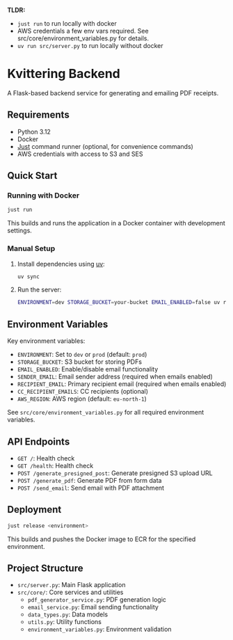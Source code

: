 **TLDR:**
- `just run` to run locally with docker
- AWS credentials a few env vars required. See src/core/environment_variables.py for details.
- `uv run src/server.py` to run locally without docker

# Kvittering Backend

A Flask-based backend service for generating and emailing PDF receipts.

## Requirements

- Python 3.12
- Docker
- [Just](https://github.com/casey/just) command runner (optional, for convenience commands)
- AWS credentials with access to S3 and SES

## Quick Start

### Running with Docker

```bash
just run
```

This builds and runs the application in a Docker container with development settings.

### Manual Setup

1. Install dependencies using [uv](https://github.com/astral-sh/uv):
   ```bash
   uv sync
   ```

2. Run the server:
   ```bash
   ENVIRONMENT=dev STORAGE_BUCKET=your-bucket EMAIL_ENABLED=false uv run src/server.py
   ```

## Environment Variables

Key environment variables:
- `ENVIRONMENT`: Set to `dev` or `prod` (default: `prod`)
- `STORAGE_BUCKET`: S3 bucket for storing PDFs
- `EMAIL_ENABLED`: Enable/disable email functionality
- `SENDER_EMAIL`: Email sender address (required when emails enabled)
- `RECIPIENT_EMAIL`: Primary recipient email (required when emails enabled)
- `CC_RECIPIENT_EMAILS`: CC recipients (optional)
- `AWS_REGION`: AWS region (default: `eu-north-1`)

See `src/core/environment_variables.py` for all required environment variables.

## API Endpoints

- `GET /`: Health check
- `GET /health`: Health check
- `POST /generate_presigned_post`: Generate presigned S3 upload URL
- `POST /generate_pdf`: Generate PDF from form data
- `POST /send_email`: Send email with PDF attachment

## Deployment

```bash
just release <environment>
```

This builds and pushes the Docker image to ECR for the specified environment.

## Project Structure

- `src/server.py`: Main Flask application
- `src/core/`: Core services and utilities
  - `pdf_generator_service.py`: PDF generation logic
  - `email_service.py`: Email sending functionality
  - `data_types.py`: Data models
  - `utils.py`: Utility functions
  - `environment_variables.py`: Environment validation
